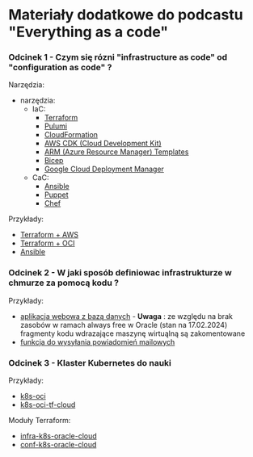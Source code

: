 # Materiały dodatkowe do podcastu "Everything as a code"

### Odcinek 1 - Czym się rózni "infrastructure as code" od "configuration as code" ?

Narzędzia:
- narzędzia:
  - IaC:
    - [Terraform](https://www.terraform.io/)
    - [Pulumi](https://pulumi.com/)
    - [CloudFormation](https://aws.amazon.com/cloudformation/)
    - [AWS CDK (Cloud Development Kit)](https://aws.amazon.com/cdk/)
    - [ARM (Azure Resource Manager) Templates](https://learn.microsoft.com/en-us/azure/azure-resource-manager/templates/overview)
    - [Bicep](https://learn.microsoft.com/en-us/azure/azure-resource-manager/bicep/overview?tabs=bicep)
    - [Google Cloud Deployment Manager](https://cloud.google.com/deployment-manager/docs)
  - CaC:
    - [Ansible](https://www.ansible.com/)
    - [Puppet](https://www.puppet.com/)
    - [Chef](https://www.chef.io/)

Przykłady:
- [Terraform + AWS](episode-001/terraform-aws/)
- [Terraform + OCI](episode-001/terraform-oracle/)
- [Ansible](episode-001/ansible-local/)

### Odcinek 2 - W jaki sposób definiowac infrastrukturze w chmurze za pomocą kodu ?

Przykłady:
- [aplikacja webowa z bazą danych](episode-002/terraform-oracle/) - **Uwaga** : ze względu na brak zasobów w ramach always free w Oracle (stan na 17.02.2024) fragmenty kodu wdrazające maszynę wirtuąlną są zakomentowane
- [funkcja do wysyłania powiadomień mailowych](episode-002/pulumi-aws/)

### Odcinek 3 - Klaster Kubernetes do nauki

Przykłady:
- [k8s-oci](https://github.com/sebastianczech/k8s-oci)
- [k8s-oci-tf-cloud](https://github.com/sebastianczech/k8s-oci-tf-cloud)

Moduły Terraform:
- [infra-k8s-oracle-cloud](https://registry.terraform.io/modules/sebastianczech/infra-k8s-oracle-cloud/oci/latest)
- [conf-k8s-oracle-cloud](https://registry.terraform.io/modules/sebastianczech/conf-k8s-oracle-cloud/oci/latest)